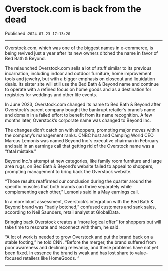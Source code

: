 # Overstock.com is back from the dead

Published :`2024-07-23 17:13:20`

---

Overstock.com, which was one of the biggest names in e-commerce, is being revived just a year after its new owners ditched the name in favor of Bed Bath & Beyond.

The relaunched Overstock.com sells a lot of stuff similar to its previous incarnation, including indoor and outdoor furniture, home improvement tools and jewelry, but with a bigger emphasis on closeout and liquidation deals. Its sister site will still use the Bed Bath & Beyond name and continue to operate with a refined focus on home goods and as a destination for registries for weddings and other life events.

In June 2023, Overstock.com changed its name to Bed Bath & Beyond after Overstock’s parent company bought the bankrupt retailer’s brand’s name and domain in a failed effort to benefit from its name recognition. A few months later, Overstock’s corporate name was changed to Beyond Inc.

The changes didn’t catch on with shoppers, prompting major moves within the company’s management ranks. CNBC host and Camping World CEO Marcus Lemonis was named Beyond Inc.’s executive chairman in February and said in an earnings call that getting rid of the Overstock name was a “fatal mistake.”

Beyond Inc.’s attempt at new categories, like family room furniture and large area rugs, on Bed Bath & Beyond’s website failed to appeal to shoppers, prompting management to bring back the Overstock website.

“Those results reaffirmed our conclusion during the quarter around the specific muscles that both brands can thrive separately while complementing each other,” Lemonis said in a May earnings call.

In a more blunt assessment, Overstock’s integration with the Bed Bath & Beyond brand was “badly botched,” confused customers and sank sales, according to Neil Saunders, retail analyst at GlobalData.

Bringing back Overstock creates a “more logical offer” for shoppers but will take time to resonate and reconnect with them, he said.

“A lot of work is needed to grow Overstock and put the brand back on a stable footing,” he told CNN. “Before the merger, the brand suffered from poor awareness and declining relevancy, and these problems have not yet been fixed. In essence the brand is weak and has lost share to value-focused retailers like HomeGoods. ”

---

